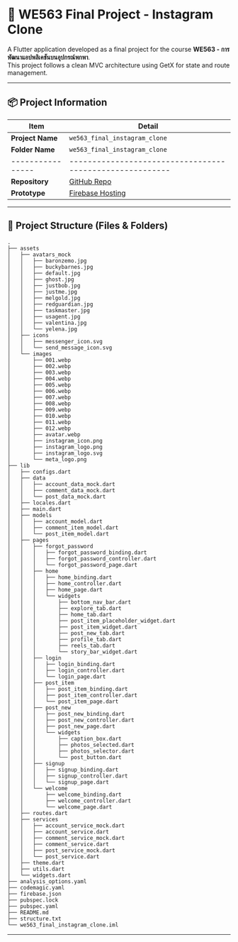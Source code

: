 # 📸 WE563 Final Project - Instagram Clone

A Flutter application developed as a final project for the course **WE563 - การพัฒนาแอปพลิเคชันบนอุปกรณ์พกพา**.  
This project follows a clean MVC architecture using GetX for state and route management.

---

## 📦 Project Information

| Item           | Detail                                                 |
|----------------|--------------------------------------------------------|
| **Project Name** | `we563_final_instagram_clone`                        |
| **Folder Name**  | `we563_final_instagram_clone`                        |
|----------------|--------------------------------------------------------|
| **Repository**   | [GitHub Repo](https://github.com/maetace/we563_final_instagram_clone) |
| **Prototype**   | [Firebase Hosting](https://we563-final-instagram-clone.web.app/) |


---

## 📄 Project Structure (Files & Folders)

```plaintext
.
├── assets
│   ├── avatars_mock
│   │   ├── baronzemo.jpg
│   │   ├── buckybarnes.jpg
│   │   ├── default.jpg
│   │   ├── ghost.jpg
│   │   ├── justbob.jpg
│   │   ├── justme.jpg
│   │   ├── melgold.jpg
│   │   ├── redguardian.jpg
│   │   ├── taskmaster.jpg
│   │   ├── usagent.jpg
│   │   ├── valentina.jpg
│   │   └── yelena.jpg
│   ├── icons
│   │   ├── messenger_icon.svg
│   │   └── send_message_icon.svg
│   └── images
│       ├── 001.webp
│       ├── 002.webp
│       ├── 003.webp
│       ├── 004.webp
│       ├── 005.webp
│       ├── 006.webp
│       ├── 007.webp
│       ├── 008.webp
│       ├── 009.webp
│       ├── 010.webp
│       ├── 011.webp
│       ├── 012.webp
│       ├── avatar.webp
│       ├── instagram_icon.png
│       ├── instagram_logo.png
│       ├── instagram_logo.svg
│       └── meta_logo.png
├── lib
│   ├── configs.dart
│   ├── data
│   │   ├── account_data_mock.dart
│   │   ├── comment_data_mock.dart
│   │   └── post_data_mock.dart
│   ├── locales.dart
│   ├── main.dart
│   ├── models
│   │   ├── account_model.dart
│   │   ├── comment_item_model.dart
│   │   └── post_item_model.dart
│   ├── pages
│   │   ├── forgot_password
│   │   │   ├── forgot_password_binding.dart
│   │   │   ├── forgot_password_controller.dart
│   │   │   └── forgot_password_page.dart
│   │   ├── home
│   │   │   ├── home_binding.dart
│   │   │   ├── home_controller.dart
│   │   │   ├── home_page.dart
│   │   │   └── widgets
│   │   │       ├── bottom_nav_bar.dart
│   │   │       ├── explore_tab.dart
│   │   │       ├── home_tab.dart
│   │   │       ├── post_item_placeholder_widget.dart
│   │   │       ├── post_item_widget.dart
│   │   │       ├── post_new_tab.dart
│   │   │       ├── profile_tab.dart
│   │   │       ├── reels_tab.dart
│   │   │       └── story_bar_widget.dart
│   │   ├── login
│   │   │   ├── login_binding.dart
│   │   │   ├── login_controller.dart
│   │   │   └── login_page.dart
│   │   ├── post_item
│   │   │   ├── post_item_binding.dart
│   │   │   ├── post_item_controller.dart
│   │   │   └── post_item_page.dart
│   │   ├── post_new
│   │   │   ├── post_new_binding.dart
│   │   │   ├── post_new_controller.dart
│   │   │   ├── post_new_page.dart
│   │   │   └── widgets
│   │   │       ├── caption_box.dart
│   │   │       ├── photos_selected.dart
│   │   │       ├── photos_selector.dart
│   │   │       └── post_button.dart
│   │   ├── signup
│   │   │   ├── signup_binding.dart
│   │   │   ├── signup_controller.dart
│   │   │   └── signup_page.dart
│   │   └── welcome
│   │       ├── welcome_binding.dart
│   │       ├── welcome_controller.dart
│   │       └── welcome_page.dart
│   ├── routes.dart
│   ├── services
│   │   ├── account_service_mock.dart
│   │   ├── account_service.dart
│   │   ├── comment_service_mock.dart
│   │   ├── comment_service.dart
│   │   ├── post_service_mock.dart
│   │   └── post_service.dart
│   ├── theme.dart
│   ├── utils.dart
│   └── widgets.dart
├── analysis_options.yaml
├── codemagic.yaml
├── firebase.json
├── pubspec.lock
├── pubspec.yaml
├── README.md
├── structure.txt
└── we563_final_instagram_clone.iml
```
---

